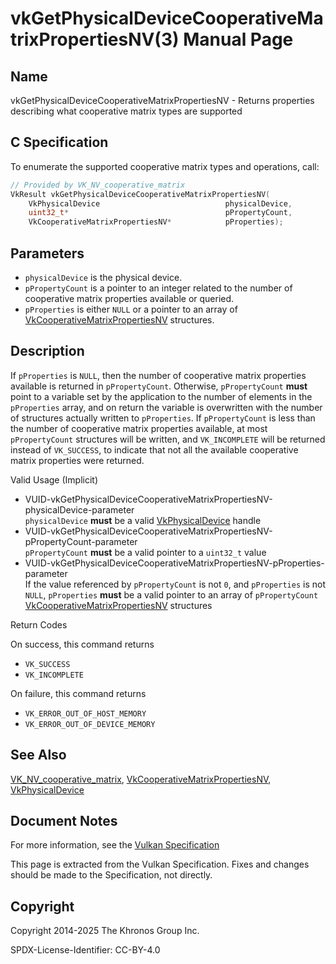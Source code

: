 # vkGetPhysicalDeviceCooperativeMatrixPropertiesNV(3) Manual Page

## Name

vkGetPhysicalDeviceCooperativeMatrixPropertiesNV - Returns properties describing what cooperative matrix types are supported



## [](#_c_specification)C Specification

To enumerate the supported cooperative matrix types and operations, call:

```c++
// Provided by VK_NV_cooperative_matrix
VkResult vkGetPhysicalDeviceCooperativeMatrixPropertiesNV(
    VkPhysicalDevice                            physicalDevice,
    uint32_t*                                   pPropertyCount,
    VkCooperativeMatrixPropertiesNV*            pProperties);
```

## [](#_parameters)Parameters

- `physicalDevice` is the physical device.
- `pPropertyCount` is a pointer to an integer related to the number of cooperative matrix properties available or queried.
- `pProperties` is either `NULL` or a pointer to an array of [VkCooperativeMatrixPropertiesNV](https://registry.khronos.org/vulkan/specs/latest/man/html/VkCooperativeMatrixPropertiesNV.html) structures.

## [](#_description)Description

If `pProperties` is `NULL`, then the number of cooperative matrix properties available is returned in `pPropertyCount`. Otherwise, `pPropertyCount` **must** point to a variable set by the application to the number of elements in the `pProperties` array, and on return the variable is overwritten with the number of structures actually written to `pProperties`. If `pPropertyCount` is less than the number of cooperative matrix properties available, at most `pPropertyCount` structures will be written, and `VK_INCOMPLETE` will be returned instead of `VK_SUCCESS`, to indicate that not all the available cooperative matrix properties were returned.

Valid Usage (Implicit)

- [](#VUID-vkGetPhysicalDeviceCooperativeMatrixPropertiesNV-physicalDevice-parameter)VUID-vkGetPhysicalDeviceCooperativeMatrixPropertiesNV-physicalDevice-parameter  
  `physicalDevice` **must** be a valid [VkPhysicalDevice](https://registry.khronos.org/vulkan/specs/latest/man/html/VkPhysicalDevice.html) handle
- [](#VUID-vkGetPhysicalDeviceCooperativeMatrixPropertiesNV-pPropertyCount-parameter)VUID-vkGetPhysicalDeviceCooperativeMatrixPropertiesNV-pPropertyCount-parameter  
  `pPropertyCount` **must** be a valid pointer to a `uint32_t` value
- [](#VUID-vkGetPhysicalDeviceCooperativeMatrixPropertiesNV-pProperties-parameter)VUID-vkGetPhysicalDeviceCooperativeMatrixPropertiesNV-pProperties-parameter  
  If the value referenced by `pPropertyCount` is not `0`, and `pProperties` is not `NULL`, `pProperties` **must** be a valid pointer to an array of `pPropertyCount` [VkCooperativeMatrixPropertiesNV](https://registry.khronos.org/vulkan/specs/latest/man/html/VkCooperativeMatrixPropertiesNV.html) structures

Return Codes

On success, this command returns

- `VK_SUCCESS`
- `VK_INCOMPLETE`

On failure, this command returns

- `VK_ERROR_OUT_OF_HOST_MEMORY`
- `VK_ERROR_OUT_OF_DEVICE_MEMORY`

## [](#_see_also)See Also

[VK\_NV\_cooperative\_matrix](https://registry.khronos.org/vulkan/specs/latest/man/html/VK_NV_cooperative_matrix.html), [VkCooperativeMatrixPropertiesNV](https://registry.khronos.org/vulkan/specs/latest/man/html/VkCooperativeMatrixPropertiesNV.html), [VkPhysicalDevice](https://registry.khronos.org/vulkan/specs/latest/man/html/VkPhysicalDevice.html)

## [](#_document_notes)Document Notes

For more information, see the [Vulkan Specification](https://registry.khronos.org/vulkan/specs/latest/html/vkspec.html#vkGetPhysicalDeviceCooperativeMatrixPropertiesNV)

This page is extracted from the Vulkan Specification. Fixes and changes should be made to the Specification, not directly.

## [](#_copyright)Copyright

Copyright 2014-2025 The Khronos Group Inc.

SPDX-License-Identifier: CC-BY-4.0